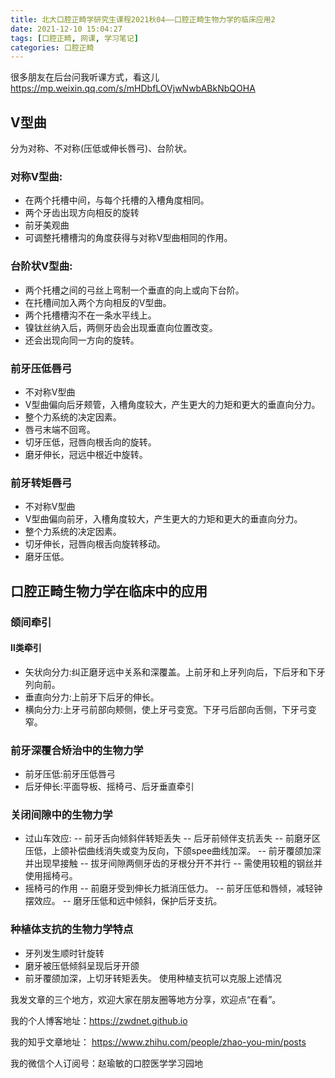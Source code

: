 ```yaml
---
title: 北大口腔正畸学研究生课程2021秋04——口腔正畸生物力学的临床应用2
date: 2021-12-10 15:04:27
tags: [口腔正畸, 网课, 学习笔记]
categories: 口腔正畸
---
```

很多朋友在后台问我听课方式，看这儿
https://mp.weixin.qq.com/s/mHDbfLOVjwNwbABkNbQOHA

## V型曲
分为对称、不对称(压低或伸长唇弓)、台阶状。
### 对称V型曲:
- 在两个托槽中间，与每个托槽的入槽角度相同。
- 两个牙齿出现方向相反的旋转
- 前牙美观曲
- 可调整托槽槽沟的角度获得与对称V型曲相同的作用。

### 台阶状V型曲:
- 两个托槽之间的弓丝上弯制一个垂直的向上或向下台阶。
- 在托槽间加入两个方向相反的V型曲。
- 两个托槽槽沟不在一条水平线上。
- 镍钛丝纳入后，两侧牙齿会出现垂直向位置改变。
- 还会出现向同一方向的旋转。

### 前牙压低唇弓
- 不对称V型曲
- V型曲偏向后牙颊管，入槽角度较大，产生更大的力矩和更大的垂直向分力。
- 整个力系统的决定因素。
- 唇弓末端不回弯。
- 切牙压低，冠唇向根舌向的旋转。
- 磨牙伸长，冠远中根近中旋转。

### 前牙转矩唇弓
- 不对称V型曲
- V型曲偏向前牙，入槽角度较大，产生更大的力矩和更大的垂直向分力。
- 整个力系统的决定因素。
- 切牙伸长，冠唇向根舌向旋转移动。
- 磨牙压低。

## 口腔正畸生物力学在临床中的应用
### 颌间牵引
#### Ⅱ类牵引
- 矢状向分力:纠正磨牙远中关系和深覆盖。上前牙和上牙列向后，下后牙和下牙列向前。
- 垂直向分力:上前牙下后牙的伸长。
- 横向分力:上牙弓前部向颊侧，使上牙弓变宽。下牙弓后部向舌侧，下牙弓变窄。

### 前牙深覆合矫治中的生物力学
- 前牙压低:前牙压低唇弓
- 后牙伸长:平面导板、摇椅弓、后牙垂直牵引

### 关闭间隙中的生物力学
- 过山车效应:
-- 前牙舌向倾斜伴转矩丢失
-- 后牙前倾伴支抗丢失
-- 前磨牙区压低，上颌补偿曲线消失或变为反向，下颌spee曲线加深。
-- 前牙覆颌加深并出现早接触
-- 拔牙间隙两侧牙齿的牙根分开不并行
-- 需使用较粗的钢丝并使用摇椅弓。
- 摇椅弓的作用
-- 前磨牙受到伸长力抵消压低力。
-- 前牙压低和唇倾，减轻钟摆效应。
-- 磨牙压低和远中倾斜，保护后牙支抗。

### 种植体支抗的生物力学特点
- 牙列发生顺时针旋转
- 磨牙被压低倾斜呈现后牙开颌
- 前牙覆颌加深，上切牙转矩丢失。
使用种植支抗可以克服上述情况



我发文章的三个地方，欢迎大家在朋友圈等地方分享，欢迎点“在看”。

我的个人博客地址：https://zwdnet.github.io

我的知乎文章地址： https://www.zhihu.com/people/zhao-you-min/posts

我的微信个人订阅号：赵瑜敏的口腔医学学习园地


